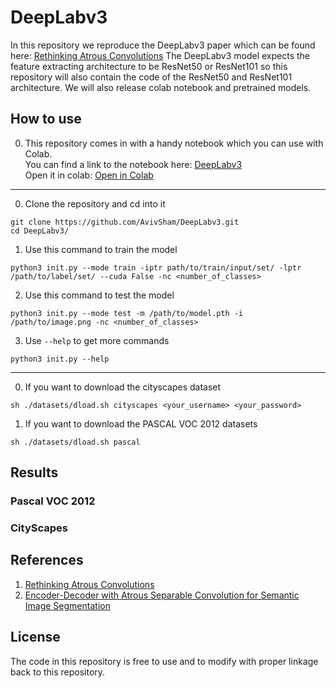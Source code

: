 # DeepLabv3

In this repository we reproduce the DeepLabv3 paper which can be found here: [Rethinking Atrous Convolutions](https://arxiv.org/pdf/1706.05587.pdf)
The DeepLabv3 model expects the feature extracting architecture to be ResNet50 or ResNet101 so this repository will also contain the code of the ResNet50 and ResNet101 architecture.
We will also release colab notebook and pretrained models.

## How to use

0. This repository comes in with a handy notebook which you can use with Colab. <br/>
You can find a link to the notebook here: [
DeepLabv3](https://github.com/AvivSham/DeepLabv3.ipynb) <br/>
Open it in colab: [Open in Colab](https://colab.research.google.com/github/AvivSham/DeepLabv3/blob/master/DeepLabv3.ipynb)

---


0. Clone the repository and cd into it
```
git clone https://github.com/AvivSham/DeepLabv3.git
cd DeepLabv3/
```

1. Use this command to train the model
```
python3 init.py --mode train -iptr path/to/train/input/set/ -lptr /path/to/label/set/ --cuda False -nc <number_of_classes>
```

2. Use this command to test the model
```
python3 init.py --mode test -m /path/to/model.pth -i /path/to/image.png -nc <number_of_classes>
```

3. Use `--help` to get more commands
```
python3 init.py --help
```

---


0. If you want to download the cityscapes dataset
```
sh ./datasets/dload.sh cityscapes <your_username> <your_password>
```

1. If you want to download the PASCAL VOC 2012 datasets
```
sh ./datasets/dload.sh pascal
```

## Results

### Pascal VOC 2012

### CityScapes

## References
1. [Rethinking Atrous Convolutions](https://arxiv.org/pdf/1706.05587.pdf)
2. [Encoder-Decoder with Atrous Separable Convolution for Semantic Image Segmentation](https://arxiv.org/pdf/1802.02611.pdf)

## License

The code in this repository is free to use and to modify with proper linkage back to this repository.
